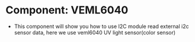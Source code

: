 # Component: VEML6040

* This component will show you how to use I2C module read external i2c sensor data, here we use veml6040 UV light sensor(color sensor)

